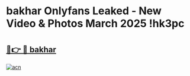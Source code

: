 # bakhar Onlyfans Leaked - New Video & Photos March 2025 !hk3pc

# <h2><a href="https://tjyvkr.iuczelnia.edu.pl?title=bakhar&ref=hk3pc">🔗👉 🔴 bakhar</a></h2>

[![acn](https://github.com/user-attachments/assets/0f9c940e-d8b0-45ae-aac7-cd30a18b3e1c)](https://tjyvkr.iuczelnia.edu.pl?title=bakhar&ref=hk3pc)

